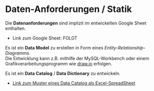 # Daten-Anforderungen / Statik  

Die **Datenanforderungen** sind implizit im entwickelten Google Sheet enthalten.  

* Link zum Google Sheet: FOLGT

Es ist ein **Data Model** zu erstellen in Form eines _Entity-Relationship-Diagramms_.  
Die Entwicklung kann z.B. mithilfe der MySQL-Workbench oder einem Grafikverarbeitungsprogramm wie [draw.io](https://app.diagrams.net/) erfolgen.

Es ist ein **Data Catalog** / **Data Dictionary** zu entwickeln.  

* [Link zum Muster eines Data Catalog als Excel-SpreadSheet](DataDictionaryBeattyChen2015.xlsx")  
